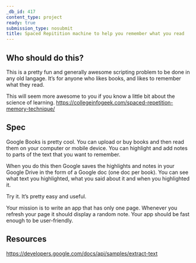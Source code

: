 ```yaml
---
_db_id: 417
content_type: project
ready: true
submission_type: nosubmit
title: Spaced Repitition machine to help you remember what you read
---
```


## Who should do this?

This is a pretty fun and generally awesome scripting problem to be done in any old langage. It’s for anyone who likes books, and likes to remember what they read.

This will seem more awesome to you if you know a little bit about the science of learning.
https://collegeinfogeek.com/spaced-repetition-memory-technique/

## Spec

Google Books is pretty cool. You can upload or buy books and then read them on your computer or mobile device. You can highlight and add notes to parts of the text that you want to remember.

When you do this then Google saves the highlights and notes in your Google Drive in the form of a Google doc (one doc per book). You can see what text you highlighted, what you said about it and when you highlighted it.

Try it. It’s pretty easy and useful.

Your mission is to write an app that has only one page. Whenever you refresh your page it should display a random note. Your app should be fast enough to be user-friendly.

## Resources

https://developers.google.com/docs/api/samples/extract-text